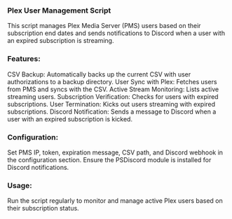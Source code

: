 
### Plex User Management Script
This script manages Plex Media Server (PMS) users based on their subscription end dates and sends notifications to Discord when a user with an expired subscription is streaming.

### Features:
CSV Backup: Automatically backs up the current CSV with user authorizations to a backup directory.
User Sync with Plex: Fetches users from PMS and syncs with the CSV.
Active Stream Monitoring: Lists active streaming users.
Subscription Verification: Checks for users with expired subscriptions.
User Termination: Kicks out users streaming with expired subscriptions.
Discord Notification: Sends a message to Discord when a user with an expired subscription is kicked.
### Configuration:
Set PMS IP, token, expiration message, CSV path, and Discord webhook in the configuration section.
Ensure the PSDiscord module is installed for Discord notifications.
### Usage:
Run the script regularly to monitor and manage active Plex users based on their subscription status.
